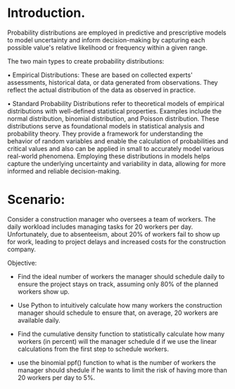 # Introduction.

Probability distributions are employed in predictive and prescriptive models to model uncertainty and inform decision-making by capturing each possible value's relative likelihood or frequency within a given range.

The two main types to create probability distributions:

•	Empirical Distributions: These are based on collected experts' assessments, historical data, or data generated from observations. They reflect the actual distribution of the data as observed in practice.

•	Standard Probability Distributions refer to theoretical models of empirical distributions with well-defined statistical properties. Examples include the normal distribution, binomial distribution, and Poisson distribution. These distributions serve as foundational models in statistical analysis and probability theory. They provide a framework for understanding the behavior of random variables and enable the calculation of probabilities and critical values and also can be applied in small to accurately model various real-world phenomena.
Employing these distributions in models helps capture the underlying uncertainty and variability in data, allowing for more informed and reliable decision-making.


# Scenario:

Consider a construction manager who oversees a team of workers. The daily workload includes managing tasks for 20 workers per day. Unfortunately, due to absenteeism, about 20% of workers fail to show up for work, leading to project delays and increased costs for the construction company.

Objective:  

- Find the ideal number of workers the manager should schedule daily to ensure the project stays on track, assuming only 80% of the planned workers show up.

- Use Python to intuitively calculate how many workers the construction manager should schedule to ensure that, on average, 20 workers are available daily.

- Find the cumulative density function to statistically calculate how many workers (in percent) will the manager schedule d if we use the linear calculations from the first step to schedule workers.

- use the binomial ppf() function to what is the number of workers the manager should shedule if he wants to limit the risk of having more than 20 workers per day to 5%. 
